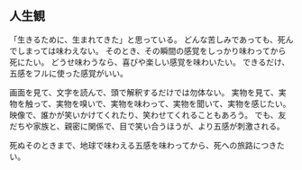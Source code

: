 ## 人生観
「生きるために、生まれてきた」と思っている。
どんな苦しみであっても、死んでしまっては味わえない。
そのとき、その瞬間の感覚をしっかり味わってから死にたい。
どうせ味わうなら、喜びや楽しい感覚を味わいたい。
できるだけ、五感をフルに使った感覚がいい。

画面を見て、文字を読んで、頭で解釈するだけでは勿体ない。
実物を見て、実物を触って、実物を嗅いで、実物を味わって、実物を聞いて、実物を感じたい。
映像で、誰かが笑いかけてくれたり、笑わせてくれることもあろう。
でも、友だちや家族と、親密に関係で、目で笑い合うほうが、より五感が刺激される。

死ぬそのときまで、地球で味わえる五感を味わってから、死への旅路につきたい。
